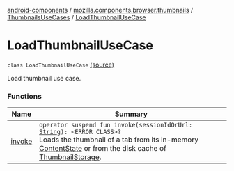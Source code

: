 [android-components](../../../index.md) / [mozilla.components.browser.thumbnails](../../index.md) / [ThumbnailsUseCases](../index.md) / [LoadThumbnailUseCase](./index.md)

# LoadThumbnailUseCase

`class LoadThumbnailUseCase` [(source)](https://github.com/mozilla-mobile/android-components/blob/master/components/browser/thumbnails/src/main/java/mozilla/components/browser/thumbnails/ThumbnailsUseCases.kt#L23)

Load thumbnail use case.

### Functions

| Name | Summary |
|---|---|
| [invoke](invoke.md) | `operator suspend fun invoke(sessionIdOrUrl: `[`String`](https://kotlinlang.org/api/latest/jvm/stdlib/kotlin/-string/index.html)`): <ERROR CLASS>?`<br>Loads the thumbnail of a tab from its in-memory [ContentState](#) or from the disk cache of [ThumbnailStorage](../../../mozilla.components.browser.thumbnails.storage/-thumbnail-storage/index.md). |
